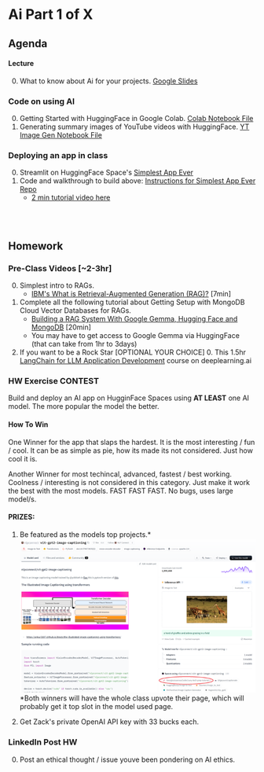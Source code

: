 # Ai Part 1 of X


## Agenda

#### Lecture 
0. What to know about Ai for your projects. [Google Slides](https://docs.google.com/presentation/d/1G7k_7WaaHeH133yCh_VBRaVjQ2k08TVmSJwfvDAdp-8/edit#slide=id.p)

### Code on using AI
0. Getting Started with HuggingFace in Google Colab. [Colab Notebook File](https://colab.research.google.com/drive/1VjA1UXbibvFWWH7oDhrnozE-3VHc-EsM#scrollTo=Ee3-1NDvZ_KJ)
0. Generating summary images of YouTube videos with HuggingFace. [YT Image Gen Notebook File](https://colab.research.google.com/drive/1D1LaJDSfBXyCpaulN5xOGalSsqJPSXVI#scrollTo=Ee3-1NDvZ_KJ) 

### Deploying an app in class
0. Streamlit on HuggingFace Space's [Simplest App Ever](https://huggingface.co/spaces/KingZack/first-app-with-huggingface) 
0. Code and walkthrough to build above: [Instructions for Simplest App Ever Repo](https://github.com/CUNYTechPrep/2024-spring-building-ai-apps/tree/main/Week-02-Your-First-App/simplest-app-ever)
    * [2 min tutorial video here](https://www.youtube.com/watch?v=3bSVKNKb_PY&t=1s)


<br>
<br>

## Homework

### Pre-Class Videos [~2-3hr]
0. Simplest intro to RAGs.  
    * [IBM's What is Retrieval-Augmented Generation (RAG)?](https://www.youtube.com/watch?v=T-D1OfcDW1M) [7min]
0. Complete all the following tutorial about Getting Setup with MongoDB Cloud Vector Databases for RAGs.
    * [Building a RAG System With Google Gemma, Hugging Face and MongoDB](https://www.youtube.com/watch?v=BNUpRW-Dk90&ab_channel=RichmondAlake) [20min]
    * You may have to get access to Google Gemma via HuggingFace (that can take from 1hr to 3days)
0. If you want to be a Rock Star [OPTIONAL YOUR CHOICE]
    0. This 1.5hr [LangChain for LLM Application Development](https://www.deeplearning.ai/short-courses/langchain-for-llm-application-development/) course on deeplearning.ai 


### HW Exercise CONTEST

Build and deploy an AI app on HugginFace Spaces using **AT LEAST** one AI model. The more popular the model the better.  

#### How To Win
One Winner for the app that slaps the hardest. It is the most interesting / fun / cool.  It can be as simple as pie, how its made its not considered.  Just how cool it is. 

Another Winner for most techincal, advanced, fastest / best working. Coolness / interesting is not considered in this category.  Just make it work the best with the most models. FAST FAST FAST. No bugs, uses large model/s.

#### PRIZES:  
1. Be featured as the models top projects.* 
![alt text](image.png)
*Both winners will have the whole class upvote their page, which will probably get it top slot in the model used page.

2. Get Zack's private OpenAI API key with 33 bucks each. 


### LinkedIn Post HW
0. Post an ethical thought / issue youve been pondering on AI ethics. 


